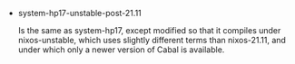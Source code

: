 * system-hp17-unstable-post-21.11

  Is the same as system-hp17, except modified so that it compiles
  under nixos-unstable, which uses slightly different terms than nixos-21.11,
  and under which only a newer version of Cabal is available.
